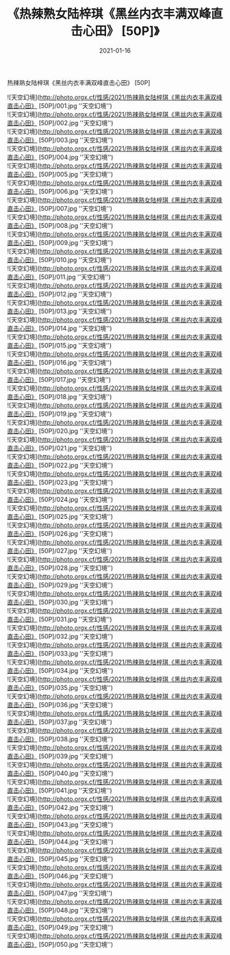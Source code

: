 ﻿---
layout: post
title:  《热辣熟女陆梓琪《黑丝内衣丰满双峰直击心田》 [50P]》
date:   2021-01-16
img: http://photo.orgx.cf/性感/2021/热辣熟女陆梓琪《黑丝内衣丰满双峰直击心田》 [50P]/000.jpg
categories: [美女, 性感, 泳衣]
---

热辣熟女陆梓琪《黑丝内衣丰满双峰直击心田》 [50P]



![天空幻境](http://photo.orgx.cf/性感/2021/热辣熟女陆梓琪《黑丝内衣丰满双峰直击心田》 [50P]/001.jpg ''天空幻境'') <br>
![天空幻境](http://photo.orgx.cf/性感/2021/热辣熟女陆梓琪《黑丝内衣丰满双峰直击心田》 [50P]/002.jpg ''天空幻境'') <br>
![天空幻境](http://photo.orgx.cf/性感/2021/热辣熟女陆梓琪《黑丝内衣丰满双峰直击心田》 [50P]/003.jpg ''天空幻境'') <br>
![天空幻境](http://photo.orgx.cf/性感/2021/热辣熟女陆梓琪《黑丝内衣丰满双峰直击心田》 [50P]/004.jpg ''天空幻境'') <br>
![天空幻境](http://photo.orgx.cf/性感/2021/热辣熟女陆梓琪《黑丝内衣丰满双峰直击心田》 [50P]/005.jpg ''天空幻境'') <br>
![天空幻境](http://photo.orgx.cf/性感/2021/热辣熟女陆梓琪《黑丝内衣丰满双峰直击心田》 [50P]/006.jpg ''天空幻境'') <br>
![天空幻境](http://photo.orgx.cf/性感/2021/热辣熟女陆梓琪《黑丝内衣丰满双峰直击心田》 [50P]/007.jpg ''天空幻境'') <br>
![天空幻境](http://photo.orgx.cf/性感/2021/热辣熟女陆梓琪《黑丝内衣丰满双峰直击心田》 [50P]/008.jpg ''天空幻境'') <br>
![天空幻境](http://photo.orgx.cf/性感/2021/热辣熟女陆梓琪《黑丝内衣丰满双峰直击心田》 [50P]/009.jpg ''天空幻境'') <br>
![天空幻境](http://photo.orgx.cf/性感/2021/热辣熟女陆梓琪《黑丝内衣丰满双峰直击心田》 [50P]/010.jpg ''天空幻境'') <br>
![天空幻境](http://photo.orgx.cf/性感/2021/热辣熟女陆梓琪《黑丝内衣丰满双峰直击心田》 [50P]/011.jpg ''天空幻境'') <br>
![天空幻境](http://photo.orgx.cf/性感/2021/热辣熟女陆梓琪《黑丝内衣丰满双峰直击心田》 [50P]/012.jpg ''天空幻境'') <br>
![天空幻境](http://photo.orgx.cf/性感/2021/热辣熟女陆梓琪《黑丝内衣丰满双峰直击心田》 [50P]/013.jpg ''天空幻境'') <br>
![天空幻境](http://photo.orgx.cf/性感/2021/热辣熟女陆梓琪《黑丝内衣丰满双峰直击心田》 [50P]/014.jpg ''天空幻境'') <br>
![天空幻境](http://photo.orgx.cf/性感/2021/热辣熟女陆梓琪《黑丝内衣丰满双峰直击心田》 [50P]/015.jpg ''天空幻境'') <br>
![天空幻境](http://photo.orgx.cf/性感/2021/热辣熟女陆梓琪《黑丝内衣丰满双峰直击心田》 [50P]/016.jpg ''天空幻境'') <br>
![天空幻境](http://photo.orgx.cf/性感/2021/热辣熟女陆梓琪《黑丝内衣丰满双峰直击心田》 [50P]/017.jpg ''天空幻境'') <br>
![天空幻境](http://photo.orgx.cf/性感/2021/热辣熟女陆梓琪《黑丝内衣丰满双峰直击心田》 [50P]/018.jpg ''天空幻境'') <br>
![天空幻境](http://photo.orgx.cf/性感/2021/热辣熟女陆梓琪《黑丝内衣丰满双峰直击心田》 [50P]/019.jpg ''天空幻境'') <br>
![天空幻境](http://photo.orgx.cf/性感/2021/热辣熟女陆梓琪《黑丝内衣丰满双峰直击心田》 [50P]/020.jpg ''天空幻境'') <br>
![天空幻境](http://photo.orgx.cf/性感/2021/热辣熟女陆梓琪《黑丝内衣丰满双峰直击心田》 [50P]/021.jpg ''天空幻境'') <br>
![天空幻境](http://photo.orgx.cf/性感/2021/热辣熟女陆梓琪《黑丝内衣丰满双峰直击心田》 [50P]/022.jpg ''天空幻境'') <br>
![天空幻境](http://photo.orgx.cf/性感/2021/热辣熟女陆梓琪《黑丝内衣丰满双峰直击心田》 [50P]/023.jpg ''天空幻境'') <br>
![天空幻境](http://photo.orgx.cf/性感/2021/热辣熟女陆梓琪《黑丝内衣丰满双峰直击心田》 [50P]/024.jpg ''天空幻境'') <br>
![天空幻境](http://photo.orgx.cf/性感/2021/热辣熟女陆梓琪《黑丝内衣丰满双峰直击心田》 [50P]/025.jpg ''天空幻境'') <br>
![天空幻境](http://photo.orgx.cf/性感/2021/热辣熟女陆梓琪《黑丝内衣丰满双峰直击心田》 [50P]/026.jpg ''天空幻境'') <br>
![天空幻境](http://photo.orgx.cf/性感/2021/热辣熟女陆梓琪《黑丝内衣丰满双峰直击心田》 [50P]/027.jpg ''天空幻境'') <br>
![天空幻境](http://photo.orgx.cf/性感/2021/热辣熟女陆梓琪《黑丝内衣丰满双峰直击心田》 [50P]/028.jpg ''天空幻境'') <br>
![天空幻境](http://photo.orgx.cf/性感/2021/热辣熟女陆梓琪《黑丝内衣丰满双峰直击心田》 [50P]/029.jpg ''天空幻境'') <br>
![天空幻境](http://photo.orgx.cf/性感/2021/热辣熟女陆梓琪《黑丝内衣丰满双峰直击心田》 [50P]/030.jpg ''天空幻境'') <br>
![天空幻境](http://photo.orgx.cf/性感/2021/热辣熟女陆梓琪《黑丝内衣丰满双峰直击心田》 [50P]/031.jpg ''天空幻境'') <br>
![天空幻境](http://photo.orgx.cf/性感/2021/热辣熟女陆梓琪《黑丝内衣丰满双峰直击心田》 [50P]/032.jpg ''天空幻境'') <br>
![天空幻境](http://photo.orgx.cf/性感/2021/热辣熟女陆梓琪《黑丝内衣丰满双峰直击心田》 [50P]/033.jpg ''天空幻境'') <br>
![天空幻境](http://photo.orgx.cf/性感/2021/热辣熟女陆梓琪《黑丝内衣丰满双峰直击心田》 [50P]/034.jpg ''天空幻境'') <br>
![天空幻境](http://photo.orgx.cf/性感/2021/热辣熟女陆梓琪《黑丝内衣丰满双峰直击心田》 [50P]/035.jpg ''天空幻境'') <br>
![天空幻境](http://photo.orgx.cf/性感/2021/热辣熟女陆梓琪《黑丝内衣丰满双峰直击心田》 [50P]/036.jpg ''天空幻境'') <br>
![天空幻境](http://photo.orgx.cf/性感/2021/热辣熟女陆梓琪《黑丝内衣丰满双峰直击心田》 [50P]/037.jpg ''天空幻境'') <br>
![天空幻境](http://photo.orgx.cf/性感/2021/热辣熟女陆梓琪《黑丝内衣丰满双峰直击心田》 [50P]/038.jpg ''天空幻境'') <br>
![天空幻境](http://photo.orgx.cf/性感/2021/热辣熟女陆梓琪《黑丝内衣丰满双峰直击心田》 [50P]/039.jpg ''天空幻境'') <br>
![天空幻境](http://photo.orgx.cf/性感/2021/热辣熟女陆梓琪《黑丝内衣丰满双峰直击心田》 [50P]/040.jpg ''天空幻境'') <br>
![天空幻境](http://photo.orgx.cf/性感/2021/热辣熟女陆梓琪《黑丝内衣丰满双峰直击心田》 [50P]/041.jpg ''天空幻境'') <br>
![天空幻境](http://photo.orgx.cf/性感/2021/热辣熟女陆梓琪《黑丝内衣丰满双峰直击心田》 [50P]/042.jpg ''天空幻境'') <br>
![天空幻境](http://photo.orgx.cf/性感/2021/热辣熟女陆梓琪《黑丝内衣丰满双峰直击心田》 [50P]/043.jpg ''天空幻境'') <br>
![天空幻境](http://photo.orgx.cf/性感/2021/热辣熟女陆梓琪《黑丝内衣丰满双峰直击心田》 [50P]/044.jpg ''天空幻境'') <br>
![天空幻境](http://photo.orgx.cf/性感/2021/热辣熟女陆梓琪《黑丝内衣丰满双峰直击心田》 [50P]/045.jpg ''天空幻境'') <br>
![天空幻境](http://photo.orgx.cf/性感/2021/热辣熟女陆梓琪《黑丝内衣丰满双峰直击心田》 [50P]/046.jpg ''天空幻境'') <br>
![天空幻境](http://photo.orgx.cf/性感/2021/热辣熟女陆梓琪《黑丝内衣丰满双峰直击心田》 [50P]/047.jpg ''天空幻境'') <br>
![天空幻境](http://photo.orgx.cf/性感/2021/热辣熟女陆梓琪《黑丝内衣丰满双峰直击心田》 [50P]/048.jpg ''天空幻境'') <br>
![天空幻境](http://photo.orgx.cf/性感/2021/热辣熟女陆梓琪《黑丝内衣丰满双峰直击心田》 [50P]/049.jpg ''天空幻境'') <br>
![天空幻境](http://photo.orgx.cf/性感/2021/热辣熟女陆梓琪《黑丝内衣丰满双峰直击心田》 [50P]/050.jpg ''天空幻境'') <br>